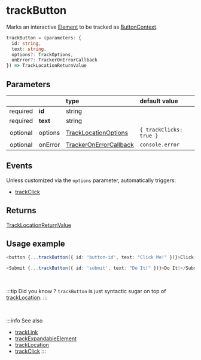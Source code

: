 # trackButton

Marks an interactive [Element](/tracking/core-concepts/elements.md#elements) to be tracked as [ButtonContext](/taxonomy/location-contexts/ButtonContext.md).  

```typescript
trackButton = (parameters: {
  id: string,
  text: string,
  options?: TrackOptions,
  onError?: TrackerOnErrorCallback
}) => TrackLocationReturnValue
```

## Parameters
|          |          | type                                                                                   | default value
| :-:      | :--      | :--                                                                                    | :--           
| required | **id**   | string                                                                                 |
| required | **text** | string                                                                                 |
| optional | options  | [TrackLocationOptions](/tracking/api-reference/interfaces/TrackLocationOptions.md)     | `{ trackClicks: true }`
| optional | onError  | [TrackerOnErrorCallback](/tracking/api-reference/interfaces/TrackerOnErrorCallback.md) | `console.error`

## Events

Unless customized via the `options` parameter, automatically triggers:

- [trackClick](/tracking/api-reference/event-trackers/trackClick.md)

## Returns
[TrackLocationReturnValue](/tracking/api-reference/interfaces/TrackLocationReturnValue.md)

## Usage example

```typescript jsx
<button {...trackButton({ id: 'button-id', text: "Click Me!" })}>Click Me!</button>
```

```typescript jsx
<Submit {...trackButton({ id: 'submit', text: "Do It!" })}>Do It!</Submit>
```

<br />

:::tip Did you know ?
`trackButton` is just syntactic sugar on top of [trackLocation](/tracking/api-reference/advanced/trackLocation.md).
:::

<br />

:::info See also
- [trackLink](/tracking/api-reference/location-trackers/trackLink.md)
- [trackExpandableElement](/tracking/api-reference/location-trackers/trackExpandableElement.md)
- [trackLocation](/tracking/api-reference/advanced/trackLocation.md)
- [trackClick](/tracking/api-reference/event-trackers/trackClick.md)
:::
